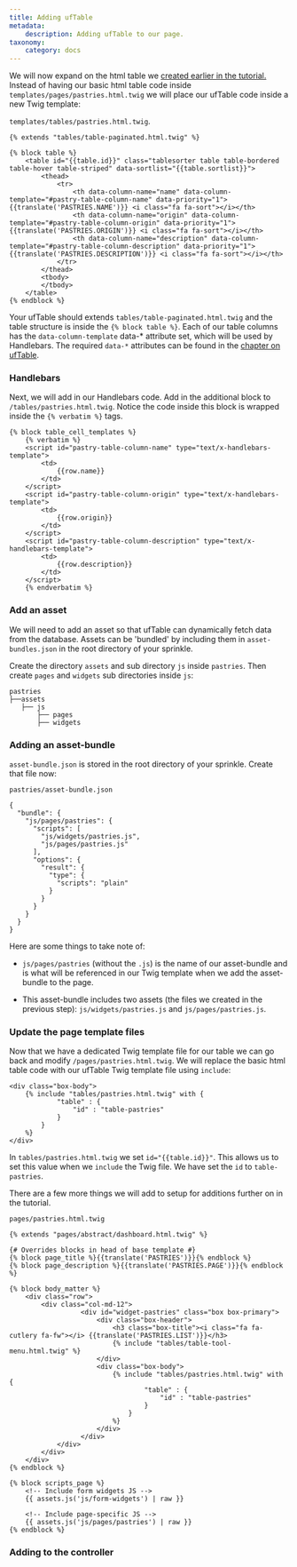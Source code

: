 ```yaml
---
title: Adding ufTable
metadata:
    description: Adding ufTable to our page.
taxonomy:
    category: docs
---
```


We will now expand on the html table we [created earlier in the tutorial.](/recipes/advanced-tutorial/base-setup#the-template-file) Instead of having our basic html table code inside `templates/pages/pastries.html.twig` we will place our ufTable code inside a new Twig template:

`templates/tables/pastries.html.twig`.

```
{% extends "tables/table-paginated.html.twig" %}

{% block table %}
    <table id="{{table.id}}" class="tablesorter table table-bordered table-hover table-striped" data-sortlist="{{table.sortlist}}">
        <thead>
            <tr>
                <th data-column-name="name" data-column-template="#pastry-table-column-name" data-priority="1">{{translate('PASTRIES.NAME')}} <i class="fa fa-sort"></i></th>
                <th data-column-name="origin" data-column-template="#pastry-table-column-origin" data-priority="1">{{translate('PASTRIES.ORIGIN')}} <i class="fa fa-sort"></i></th>
                <th data-column-name="description" data-column-template="#pastry-table-column-description" data-priority="1">{{translate('PASTRIES.DESCRIPTION')}} <i class="fa fa-sort"></i></th>
            </tr>
        </thead>
        <tbody>
        </tbody>
    </table>
{% endblock %}

```

Your ufTable should extends `tables/table-paginated.html.twig` and the table structure is inside the `{% block table %}`. Each of our table columns has the `data-column-template` data-* attribute set, which will be used by Handlebars. The required `data-*` attributes can be found in the [chapter on ufTable](http://learn.test/client-side-code/components/tables#column-headers).

### Handlebars

Next, we will add in our Handlebars code. Add in the additional block to `/tables/pastries.html.twig`. Notice the code inside this block is wrapped inside the `{% verbatim %}` tags.

```
{% block table_cell_templates %}
    {% verbatim %}
    <script id="pastry-table-column-name" type="text/x-handlebars-template">
        <td>
            {{row.name}}
        </td>
    </script>
    <script id="pastry-table-column-origin" type="text/x-handlebars-template">
        <td>
            {{row.origin}}
        </td>
    </script>
    <script id="pastry-table-column-description" type="text/x-handlebars-template">
        <td>
            {{row.description}}
        </td>
    </script>
    {% endverbatim %}
```



### Add an asset

We will need to add an asset so that ufTable can dynamically fetch data from the database. Assets can be 'bundled' by including them in `asset-bundles.json` in the root directory of your sprinkle.

Create the directory `assets` and sub directory `js` inside `pastries`. Then create `pages` and `widgets` sub directories inside `js`:
```
pastries
├──assets
   ├── js
       ├── pages
       ├── widgets
```




### Adding an asset-bundle

`asset-bundle.json` is stored in the root directory of your sprinkle. Create that file now:

`pastries/asset-bundle.json`
```
{
  "bundle": {
    "js/pages/pastries": {
      "scripts": [
        "js/widgets/pastries.js",
        "js/pages/pastries.js"
      ],
      "options": {
        "result": {
          "type": {
            "scripts": "plain"
          }
        }
      }
    }
  }
}
```

Here are some things to take note of:

- `js/pages/pastries` (without the `.js`) is the name of our asset-bundle and is what will be referenced in our Twig template when we add the asset-bundle to the page.

- This asset-bundle includes two assets (the files we created in the previous step): `js/widgets/pastries.js` and `js/pages/pastries.js`.


### Update the page template files

Now that we have a dedicated Twig template file for our table we can go back and modify `/pages/pastries.html.twig`. We will replace the basic html table code with our ufTable Twig template file using `include`:

```
<div class="box-body">
    {% include "tables/pastries.html.twig" with {
            "table" : {
                "id" : "table-pastries"
            }
        }
    %}
</div>
```

In `tables/pastries.html.twig` we set `id="{{table.id}}"`. This allows us to set this value when we `include` the Twig file. We have set the `id` to `table-pastries`.

There are a few more things we will add to setup for additions further on in the tutorial.

`pages/pastries.html.twig`

```
{% extends "pages/abstract/dashboard.html.twig" %}

{# Overrides blocks in head of base template #}
{% block page_title %}{{translate('PASTRIES')}}{% endblock %}
{% block page_description %}{{translate('PASTRIES.PAGE')}}{% endblock %}

{% block body_matter %}
    <div class="row">
        <div class="col-md-12">
                  <div id="widget-pastries" class="box box-primary">
                      <div class="box-header">
                          <h3 class="box-title"><i class="fa fa-cutlery fa-fw"></i> {{translate('PASTRIES.LIST')}}</h3>
                          {% include "tables/table-tool-menu.html.twig" %}
                      </div>
                      <div class="box-body">
                          {% include "tables/pastries.html.twig" with {
                                  "table" : {
                                      "id" : "table-pastries"
                                  }
                              }
                          %}
                      </div>
                  </div>
            </div>
        </div>
    </div>
{% endblock %}

{% block scripts_page %}
    <!-- Include form widgets JS -->
    {{ assets.js('js/form-widgets') | raw }}

    <!-- Include page-specific JS -->
    {{ assets.js('js/pages/pastries') | raw }}
{% endblock %}
```

### Adding to the controller
